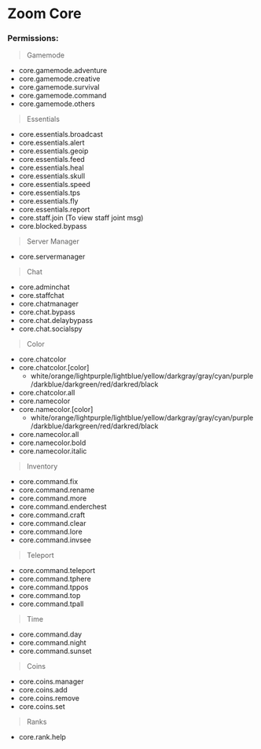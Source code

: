 # Zoom Core

### Permissions:
> Gamemode
- core.gamemode.adventure
- core.gamemode.creative
- core.gamemode.survival
- core.gamemode.command
- core.gamemode.others

> Essentials
- core.essentials.broadcast
- core.essentials.alert
- core.essentials.geoip
- core.essentials.feed
- core.essentials.heal
- core.essentials.skull
- core.essentials.speed
- core.essentials.tps
- core.essentials.fly
- core.essentials.report
- core.staff.join (To view staff joint msg)
- core.blocked.bypass

> Server Manager
- core.servermanager

> Chat
- core.adminchat
- core.staffchat
- core.chatmanager
- core.chat.bypass
- core.chat.delaybypass
- core.chat.socialspy

> Color
- core.chatcolor
- core.chatcolor.[color]
    - white/orange/lightpurple/lightblue/yellow/darkgray/gray/cyan/purple/darkblue/darkgreen/red/darkred/black
- core.chatcolor.all
- core.namecolor
- core.namecolor.[color] 
    - white/orange/lightpurple/lightblue/yellow/darkgray/gray/cyan/purple/darkblue/darkgreen/red/darkred/black
- core.namecolor.all
- core.namecolor.bold
- core.namecolor.italic

> Inventory
- core.command.fix
- core.command.rename
- core.command.more
- core.command.enderchest
- core.command.craft
- core.command.clear
- core.command.lore
- core.command.invsee

> Teleport
- core.command.teleport
- core.command.tphere
- core.command.tppos
- core.command.top
- core.command.tpall

> Time
- core.command.day
- core.command.night
- core.command.sunset

> Coins
- core.coins.manager
- core.coins.add
- core.coins.remove
- core.coins.set

> Ranks
- core.rank.help

